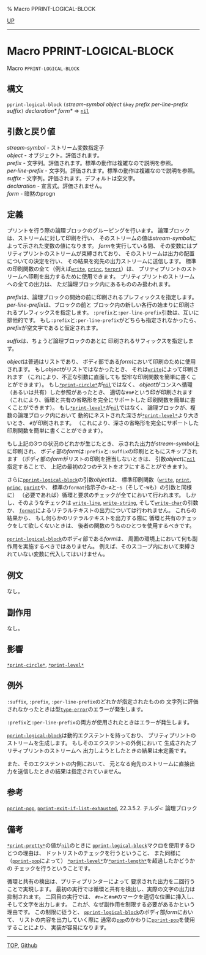 % Macro PPRINT-LOGICAL-BLOCK

[UP](22.4.html)  

---

# Macro **PPRINT-LOGICAL-BLOCK**


Macro `PPRINT-LOGICAL-BLOCK`


## 構文

`pprint-logical-block`
 `(`*stream-symbol* *object* `&key` *prefix* *per-line-prefix* *suffix*`)`
 *declaration\** *form\**
 => [`nil`](5.3.nil-variable.html)


## 引数と戻り値

*stream-symbol* - ストリーム変数指定子  
*object* - オブジェクト。評価されます。  
*prefix* - 文字列。評価されます。標準の動作は複雑なので説明を参照。  
*per-line-prefix* - 文字列。評価されます。標準の動作は複雑なので説明を参照。  
*suffix* - 文字列。評価されます。デフォルトは空文字。  
*declaration* - 宣言式。評価されません。  
*form* - 暗黙のprogn


## 定義

プリントを行う際の論理ブロックのグルーピングを行います。
論理ブロックは、ストリームに対して印刷を行い、
そのストリームの値は*stream-symbol*によって示された変数の値になります。
*form*を実行している間、
その変数にはプリティプリントのストリームが束縛されており、
そのストリームは出力の配置についての決定を行い、
その結果を宛先の出力ストリームに送信します。
標準の印刷関数の全て（例えば[`write`](22.4.write.html), [`princ`](22.4.write.html), [`terpri`](21.2.terpri.html)）は、
プリティプリントのストリームへ印刷を出力するために使用できます。
プリティプリントのストリームへの全ての出力は、
ただ論理ブロック内にあるもののみ扱われます。

*prefix*は、論理ブロックの開始の前に印刷されるプレフィックスを指定します。
*per-line-prefix*は、ブロックの前と
ブロック内の新しい各行の始まりに印刷されるプレフィックスを指定します。
`:prefix`と`:per-line-prefix`引数は、互いに排他的です。
もし`:prefix`と`:per-line-prefix`がどちらも指定されなかったら、
*prefix*が空文字であると仮定されます。

*suffix*は、ちょうど論理ブロックのあとに
印刷されるサフィックスを指定します。

*object*は普通はリストであり、
ボディ部である*form*において印刷のために使用されます。
もし*object*がリストではなかったとき、
それは[`write`](22.4.write.html)によって印刷されます
（これにより、不正な引数に直面しても
堅牢な印刷関数を簡単に書くことができます）。
もし[`*print-circle*`](22.4.print-circle.html)が[`nil`](5.3.nil-variable.html)ではなく、
*object*がコンスへ循環（あるいは共有）した参照があったとき、
適切な`#n#`という印が印刷されます
（これにより、循環と共有の省略形を完全にサポートした
印刷関数を簡単に書くことができます）。
もし[`*print-level*`](22.4.print-level.html)が[`nil`](5.3.nil-variable.html)ではなく、
論理ブロックが、複数の論理ブロック内において
動的にネストされた深さが[`*print-level*`](22.4.print-level.html)より大きいとき、
`#`が印刷されます。
（これにより、深さの省略形を完全にサポートした
印刷関数を簡単に書くことができます）。

もし上記の3つの状況のどれかが生じたとき、
示された出力が*stream-symbol*上に印刷され、
ボディ部の*form*は`:prefix`と`:suffix`の印刷とともにスキップされます
（ボディ部の*form*がリストの印刷を担当しないときは、
引数*object*に[`nil`](5.3.nil-variable.html)指定することで、
上記の最初の2つのテストをオフにすることができます）。

さらに[`pprint-logical-block`](22.4.pprint-logical-block.html)の引数*object*は、
標準印刷関数（[`write`](22.4.write.html), [`print`](22.4.write.html), [`princ`](22.4.write.html), [`pprint`](22.4.write.html)や、
標準の`format`指示子の`~A`と`~S`（そして`~W`も）の引数と同様に）
（必要であれば）循環と要求のチェックが全てにおいて行われます。
しかし、そのようなチェックは
[`write-line`](21.2.write-string.html), [`write-string`](21.2.write-string.html), そして[`write-char`](21.2.write-char.html)の引数か、
[`format`](22.4.format.html)によるリテラルテキストの出力については行われません。
これらの結果から、
もし何らかのリテラルテキストを出力する際に
循環と共有のチェックをして欲しくないときは、
後者の関数のうちのひとつを使用するべきです。

[`pprint-logical-block`](22.4.pprint-logical-block.html)のボディ部である*form*は、
周囲の環境上において何も副作用を実施するべきではありません。
例えば、そのスコープ内において束縛されていない変数に代入してはいけません。


## 例文

なし。


## 副作用

なし。


## 影響

[`*print-circle*`](22.4.print-circle.html),
[`*print-level*`](22.4.print-level.html)


## 例外

`:suffix`, `:prefix`, `:per-line-prefix`のどれかが指定されたものの
文字列に評価されなかったときは型[`type-error`](4.4.type-error.html)のエラーが発生します。

`:prefix`と`:per-line-prefix`の両方が使用されたときはエラーが発生します。

[`pprint-logical-block`](22.4.pprint-logical-block.html)は動的エクステントを持っており、
プリティプリントのストリームを生成します。
もしそのエクステントの外側において
 生成されたプリティプリントのストリームへ
出力しようとしたときの結果は未定義です。

また、そのエクステントの内側において、
元となる宛先のストリームに直接出力を送信したときの結果は指定されていません。


## 参考

[`pprint-pop`](22.4.pprint-pop.html),
[`pprint-exit-if-list-exhausted`](22.4.pprint-exit-if-list-exhausted.html),
22.3.5.2. チルダ`<`: 論理ブロック


## 備考

[`*print-pretty*`](22.4.print-pretty.html)の値が[`nil`](5.3.nil-variable.html)のときに
[`pprint-logical-block`](22.4.pprint-logical-block.html)マクロを使用するひとつの理由は、
ドットリストのチェックを行うということ、
また同様に（[`pprint-pop`](22.4.pprint-pop.html)によって）
[`*print-level*`](22.4.print-level.html)か[`*print-length*`](22.4.print-level.html)を超過したかどうかの
チェックを行うということです。

循環と共有の検出は、プリティプリンターによって
要求された出力を二回行うことで実現します。
最初の実行では循環と共有を検出し、実際の文字の出力は抑制されます。
二回目の実行では、
`#n=`と`#n#`のマークを適切な位置に挿入し、そして文字を出力します。
これが、なぜ副作用を制限する必要があるかという理由です。
この制限に従うと、
[`pprint-logical-block`](22.4.pprint-logical-block.html)のボディ部*form*において、
リストの内容を出力していく際に
通常の[`pop`](14.2.pop.html)のかわりに[`pprint-pop`](22.4.pprint-pop.html)を使用することにより、
実装が容易になります。


---
[TOP](index.html),  [Github](https://github.com/nptcl/npt-japanese)

